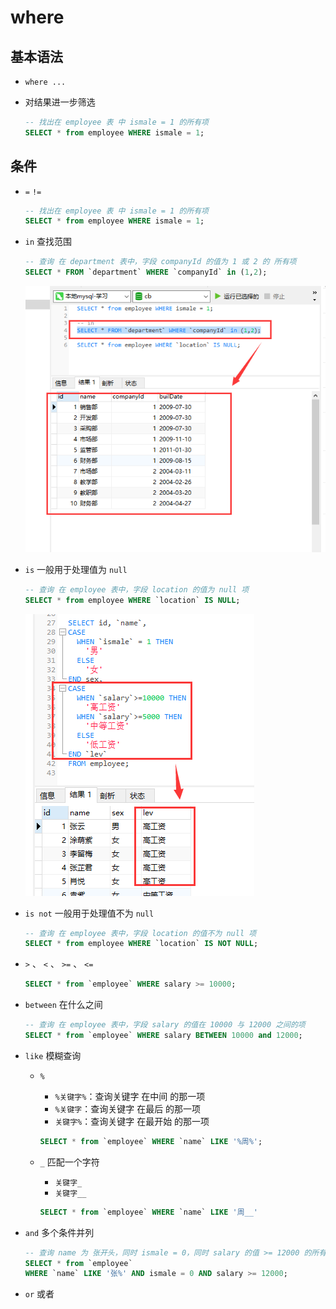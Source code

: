 # where

## 基本语法

+ `where ...`
+ 对结果进一步筛选

  ```sql
  -- 找出在 employee 表 中 ismale = 1 的所有项
  SELECT * from employee WHERE ismale = 1;
  ```

## 条件

+ `=` `!=`

  ```sql
  -- 找出在 employee 表 中 ismale = 1 的所有项
  SELECT * from employee WHERE ismale = 1;
  ```

+ `in` 查找范围

  ```sql
  -- 查询 在 department 表中，字段 companyId 的值为 1 或 2 的 所有项
  SELECT * FROM `department` WHERE `companyId` in (1,2);
  ```

  ![where-in](images/where-in.png)

+ `is` 一般用于处理值为 `null`

  ```sql
  -- 查询 在 employee 表中，字段 location 的值为 null 项
  SELECT * from employee WHERE `location` IS NULL;
  ```

  ![where-is](images/where-is.png)

+ `is not` 一般用于处理值不为 `null`

  ```sql
  -- 查询 在 employee 表中，字段 location 的值不为 null 项
  SELECT * from employee WHERE `location` IS NOT NULL;
  ```

+ `>` 、 `<` 、 `>=` 、 `<=`

  ```sql
  SELECT * from `employee` WHERE salary >= 10000;
  ```

+ `between` 在什么之间

  ```sql
  -- 查询 在 employee 表中，字段 salary 的值在 10000 与 12000 之间的项
  SELECT * from `employee` WHERE salary BETWEEN 10000 and 12000;
  ```

+ `like` 模糊查询

  + `%`

    + `%关键字%`：查询关键字 在中间 的那一项
    + `%关键字`：查询关键字 在最后 的那一项
    + `关键字%`：查询关键字 在最开始 的那一项

    ```sql
    SELECT * from `employee` WHERE `name` LIKE '%周%';
    ```

  + `_` 匹配一个字符

    + `关键字_`
    + `关键字__`

    ```sql
    SELECT * from `employee` WHERE `name` LIKE '周__'
    ```

+ `and` 多个条件并列

  ```sql
  -- 查询 name 为 张开头，同时 ismale = 0，同时 salary 的值 >= 12000 的所有项
  SELECT * from `employee`
  WHERE `name` LIKE '张%' AND ismale = 0 AND salary >= 12000;
  ```

+ `or` 或者

  ```sql
  ```

